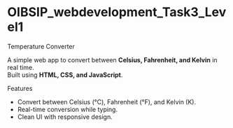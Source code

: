 # OIBSIP_webdevelopment_Task3_Level1

 Temperature Converter

A simple web app to convert between **Celsius, Fahrenheit, and Kelvin** in real time.  
Built using **HTML, CSS, and JavaScript**.

 Features
- Convert between Celsius (°C), Fahrenheit (°F), and Kelvin (K).
- Real-time conversion while typing.
- Clean UI with responsive design.

